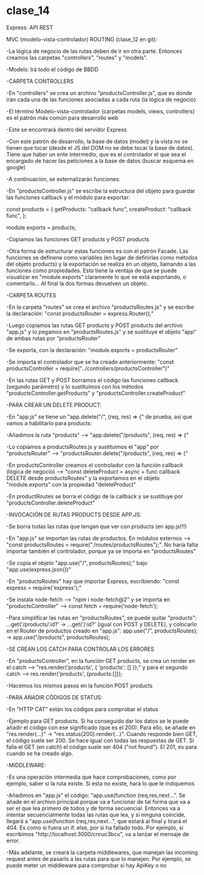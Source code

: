 # clase_14
Express: API REST

MVC (modelo-vista-controlador)
ROUTING (clase_12 en git):

-La lógica de negocio de las rutas deben de ir en otra parte. Entonces creamos las carpetas "controllers", "routes" y "models".

-Models: Irá todo el código de BBDD




-CARPETA CONTROLLERS

-En "controllers" se crea un archivo "productsController.js", que es donde irán cada una de las funciones asociadas a cada ruta (la lógica de negocio).

-El término Modelo-vista-controlador (carpetas models, views, controllers) es el patrón más común para desarrollo web

-Este se encontrará dentro del servidor Express

-Con este patrón de desarrollo, la base de datos (model) y la vista no se tienen que tocar (desde el JS del DOM no se debe tocar la base de datos). Tiene que haber un ente intermedio, que es el controlador el que sea el encargado de hacer las peticiones a la base de datos (buscar esquema en google)


-A continuación, se externalizarán funciones:

-En "productsController.js" se escribe la estructura del objeto para guardar las funciones callback y el módulo para exportar:

const products = {
    getProducts: "callback func",
    createProduct: "callback func",
};

module.exports = products;

-Copiamos las funciones GET products y POST products


-Otra forma de estructurar estas funciones es con el patrón Facade. Las funciones se definene como variables (en lugar de definirlas como métodos del objeto products) y la exportación se realiza en un objeto, llamando a las funciones como propiedades. Esto tiene la ventaja de que se puede visualizar en "module.exports" claramente lo que se está exportando, o comentarlo... Al final la dos formas devuelven un objeto.




-CARPETA ROUTES

-En la carpeta "routes" se crea el archivo "productsRoutes.js" y se escribe la declaración: "const productsRouter = express.Router();"

-Luego copiamos las rutas GET products y POST products del archivo "app.js" y lo pegamos en "productsRoutes.js" y se sustituye el objeto "app" de ambas rutas por "productsRouter"

-Se exporta, con la declaración: "module.exports = productsRouter"

-Se importa el controlador que se ha creado anteriormente: "const productsController = require("../controllers/productsController")"

-En las rutas GET y POST borramos el código las funciones callback (segundo parámetro) y lo sustituímos con los métodos "productsController.getProducts" y "productsController.createProduct"





-PARA CREAR UN DELETE PRODUCT:

-En "app.js" se tiene un "app.delete("/", (req, res) => {" de prueba, así que vamos a habilitarlo para products:

-Añadimos la ruta "products" --> "app.delete("/products", (req, res) => {"

-Lo copiamos a productsRoutes.js y sustituimos el "app" por "productsRouter" --> "productsRouter.delete("/products", (req, res) => {"

-En productsController creamos el controlador con la función callback (lógica de negocio) --> "const deleteProduct = async + func callback DELETE desde productsRoutes" y la exportamos en el objeto "module.exports" con la propiedad "deleteProduct"

-En productRoutes se borra el código de la callback y se sustituye por "productsController.deleteProduct"





-INVOCACIÓN DE RUTAS PRODUCTS DESDE APP.JS:

-Se borra todas las rutas que tengan que ver con products (en app.js!!!)

-En "app.js" se importan las rutas de productos. En módulos externos --> "const productsRoutes = require("./routes/productsRoutes");". No haría falta importar también el controlador, porque ya se importa en "productsRoutes"

-Se copia el objeto "app.use("/", productsRoutes);" bajo "app.use(express.json())"

-En "productsRoutes" hay que importar Express, escribiendo: "const express = require('express');"

-Se instala node-fetch --> "npm i node-fetch@2" y se importa en "productsController" --> const fetch = require('node-fetch');

-Para simplificar las rutas en "productsRoutes", se puede quitar "products": ...get('/products/:id?' -> ...get('/:id?' (igual con POST y DELETE), y colocarlo en el Router de productos creado en "app.js": app.use("/", productsRoutes); -> app.use("/products", productsRoutes);



-SE CREAN LOS CATCH PARA CONTROLAR LOS ERRORES

-En "productsController", en la función GET products, se crea un render en el catch --> "res.render('products', { 'products': [] });" y para el segundo catch --> res.render('products', {products:[]});

-Hacemos los mismos pasos en la función POST products




-PARA AÑADIR CÓDIGOS DE STATUS:

-En "HTTP CAT" están los códigos para comprobar el status

-Ejemplo para GET products. Si ha conseguido dar los datos se le puede añadir el código con ese significado (que es el 200). Para ello, se añade en "res.render(...)" -> "res.status(200).render(...)". Cuando responde bien GET, el código suele ser 200. Se hace igual con todas las respuestas de GET. Si falla el GET (en catch) el código suele ser 404 ("not found"). El 201, es para cuando se ha creado algo.




-MIDDLEWARE:

-Es una operación intermedia que hace comprobaciones, como por ejemplo, saber si la ruta existe. Si esta no existe, hará lo que le indiquemos

-Añadimos en "app.js" el código: "app.use(function (req,res,next...". Se añade en el archivo principal porque va a funcionar de tal forma que va a ser el que lea primero de todos y de forma secuencial. Entonces va a intentar secuencialmente todas las rutas que lea, y si ninguna coincide, llegará a "app.use(function (req,res,next...", que estará al final y tirará el 404. Es como si fuera un if..else, por si ha fallado todo. Por ejemplo, si escribimos "http://localhost:3000/cnruo3bcu", va a lanzar el mensaje de error.

-Más adelante, se creará la carpeta middlewares, que manejan las incoming request antes de pasarlo a las rutas para que lo manejen. Por ejemplo, se puede meter un middleware para comprobar si hay ApiKey o no